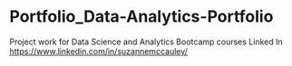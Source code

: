 # Portfolio_Data-Analytics-Portfolio
Project work for Data Science and Analytics Bootcamp courses
Linked In https://www.linkedin.com/in/suzannemccauley/
